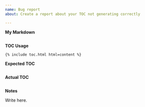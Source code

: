 ```yaml
---
name: Bug report
about: Create a report about your TOC not generating correctly

---
```


**My Markdown**

<!--
  Put the markdown you've written and is currently being fed into the
  `html` parameter. Only the headings are necessary and in the order
  you're using them.
-->

```markdown

```

**TOC Usage**

<!--
  How are you using the toc.html include?

  Specify the parameters you're using in your {% include %}; that means
  values you're setting for `h_min`, `sanitize`, etc.
-->

```liquid
{% include toc.html html=content %}
```

**Expected TOC**

<!--
  The HTML of the TOC you expected to see
-->

```html

```

**Actual TOC**

<!--
  The HTML you got instead
-->

```html

```

**Notes**

<!--
  If there's anything else you'd like to say or would be useful, here's
  your chance to say it.
-->

Write here.
